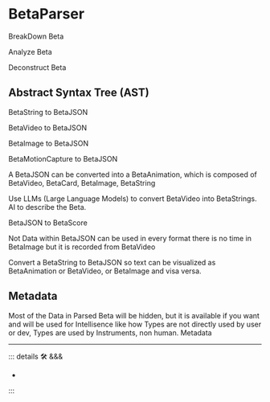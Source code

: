 # <beta>BetaParser</beta>

BreakDown Beta

Analyze Beta

Deconstruct Beta

## Abstract Syntax Tree (AST)

BetaString to BetaJSON

BetaVideo to BetaJSON

BetaImage to BetaJSON

BetaMotionCapture to BetaJSON

A BetaJSON can be converted into a BetaAnimation, which is composed of BetaVideo, BetaCard, BetaImage, BetaString

Use LLMs (Large Language Models) to convert BetaVideo into BetaStrings. AI to describe the Beta.

BetaJSON to BetaScore

Not Data within BetaJSON can be used in every format there is no time in BetaImage but it is recorded from BetaVideo

Convert a BetaString to BetaJSON so text can be visualized as BetaAnimation or BetaVideo, or BetaImage and visa versa.

## Metadata

Most of the Data in Parsed Beta will be hidden, but it is available if you want and will be used for Intellisence like how Types are not directly used by user or dev, Types are used by Instruments, non human. Metadata

---

<!-- =================================================== -->
<!-- =================================================== -->
<!-- =================================================== -->
<!-- =================================================== -->
<!-- =================================================== -->
::: details 🛠 &&&

-

:::
